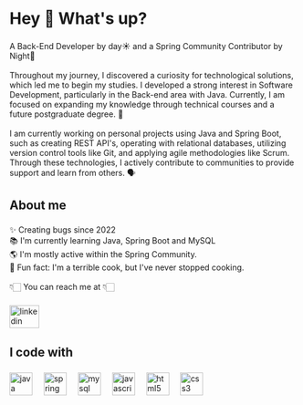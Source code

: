 <h1 align="left">Hey 👋 What's up?</h1>

###

<p align="left">A Back-End Developer by day☀️ and a Spring Community Contributor by Night🌙<br><br>Throughout my journey, I discovered a curiosity for technological solutions, which led me to begin my studies. I developed a strong interest in Software Development, particularly in the Back-end area with Java. Currently, I am focused on expanding my knowledge through technical courses and a future postgraduate degree. 🚀<br><br>I am currently working on personal projects using Java and Spring Boot, such as creating REST API's, operating with relational databases, utilizing version control tools like Git, and applying agile methodologies like Scrum. Through these technologies, I actively contribute to communities to provide support and learn from others. 🗣️</p>

###

<h2 align="left">About me</h2>

###

<p align="left">✨ Creating bugs since 2022<br>📚 I'm currently learning Java, Spring Boot and MySQL<br>🌎 I'm mostly active within the Spring Community.<br>🎲 Fun fact: I'm a terrible cook, but I've never stopped cooking.<br><br>👇🏻 You can reach me at 👇🏻</p>

###

<div align="left">
  <a href="https://www.linkedin.com/in/wellington-slima/" target="_blank">
    <img src="https://raw.githubusercontent.com/maurodesouza/profile-readme-generator/master/src/assets/icons/social/linkedin/default.svg" width="52" height="40" alt="linkedin logo"  />
  </a>
</div>

###

<h2 align="left">I code with</h2>

###

<div align="left">
  <img src="https://cdn.jsdelivr.net/gh/devicons/devicon/icons/java/java-original.svg" height="40" alt="java logo"  />
  <img width="12" />
  <img src="https://cdn.jsdelivr.net/gh/devicons/devicon/icons/spring/spring-original.svg" height="40" alt="spring logo"  />
  <img width="12" />
  <img src="https://cdn.jsdelivr.net/gh/devicons/devicon/icons/mysql/mysql-original.svg" height="40" alt="mysql logo"  />
  <img width="12" />
  <img src="https://cdn.jsdelivr.net/gh/devicons/devicon/icons/javascript/javascript-original.svg" height="40" alt="javascript logo"  />
  <img width="12" />
  <img src="https://cdn.jsdelivr.net/gh/devicons/devicon/icons/html5/html5-original.svg" height="40" alt="html5 logo"  />
  <img width="12" />
  <img src="https://cdn.jsdelivr.net/gh/devicons/devicon/icons/css3/css3-original.svg" height="40" alt="css3 logo"  />
</div>

###
